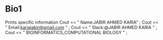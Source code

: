 # Bio1
Prints specific information 
Cout << " Name:JABIR AHMED KARIA"  ;
Cout << " Email:kariajabir@gmail.com "  ;
Cout << " Slack:@JABIR AHMED KARIA "  ;
Cout << " BIOINFORMATICS_COMPUTATIONAL BIOLOGY  "  ;
